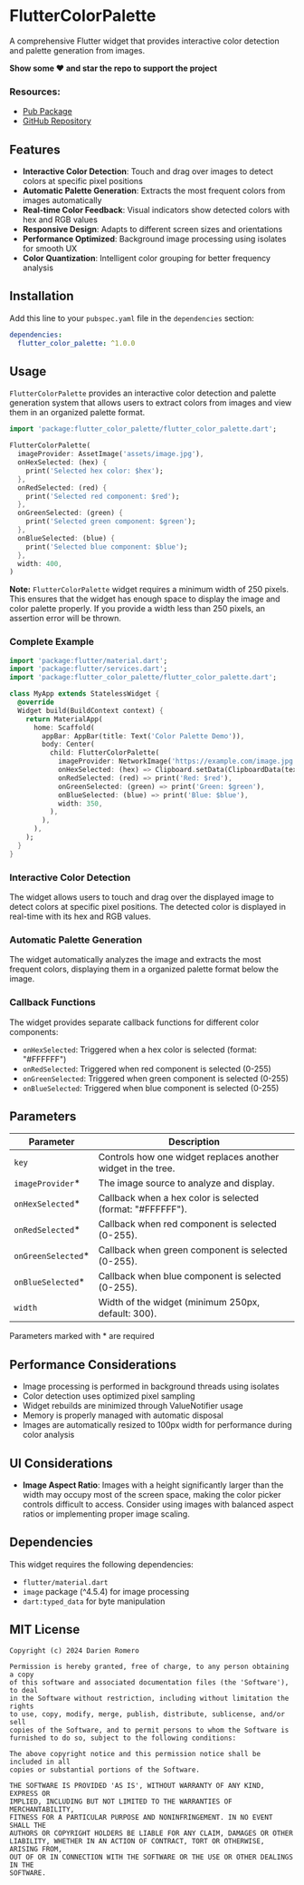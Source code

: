 # FlutterColorPalette

A comprehensive Flutter widget that provides interactive color detection and palette generation from images.

**Show some ❤️ and star the repo to support the project**

### Resources:
- [Pub Package](https://pub.dev/packages/flutter_color_palette)
- [GitHub Repository](https://github.com/DarienRomero/flutter_color_palette)

## Features

- **Interactive Color Detection**: Touch and drag over images to detect colors at specific pixel positions
- **Automatic Palette Generation**: Extracts the most frequent colors from images automatically
- **Real-time Color Feedback**: Visual indicators show detected colors with hex and RGB values
- **Responsive Design**: Adapts to different screen sizes and orientations
- **Performance Optimized**: Background image processing using isolates for smooth UX
- **Color Quantization**: Intelligent color grouping for better frequency analysis

## Installation

Add this line to your `pubspec.yaml` file in the `dependencies` section:

```yaml
dependencies:
  flutter_color_palette: ^1.0.0
```

## Usage

`FlutterColorPalette` provides an interactive color detection and palette generation system that allows users to extract colors from images and view them in an organized palette format.

```dart
import 'package:flutter_color_palette/flutter_color_palette.dart';

FlutterColorPalette(
  imageProvider: AssetImage('assets/image.jpg'),
  onHexSelected: (hex) {
    print('Selected hex color: $hex');
  },
  onRedSelected: (red) {
    print('Selected red component: $red');
  },
  onGreenSelected: (green) {
    print('Selected green component: $green');
  },
  onBlueSelected: (blue) {
    print('Selected blue component: $blue');
  },
  width: 400,
)
```

**Note:** `FlutterColorPalette` widget requires a minimum width of 250 pixels. This ensures that the widget has enough space to display the image and color palette properly. If you provide a width less than 250 pixels, an assertion error will be thrown.

### Complete Example

```dart
import 'package:flutter/material.dart';
import 'package:flutter/services.dart';
import 'package:flutter_color_palette/flutter_color_palette.dart';

class MyApp extends StatelessWidget {
  @override
  Widget build(BuildContext context) {
    return MaterialApp(
      home: Scaffold(
        appBar: AppBar(title: Text('Color Palette Demo')),
        body: Center(
          child: FlutterColorPalette(
            imageProvider: NetworkImage('https://example.com/image.jpg'),
            onHexSelected: (hex) => Clipboard.setData(ClipboardData(text: hex)),
            onRedSelected: (red) => print('Red: $red'),
            onGreenSelected: (green) => print('Green: $green'),
            onBlueSelected: (blue) => print('Blue: $blue'),
            width: 350,
          ),
        ),
      ),
    );
  }
}
```

### Interactive Color Detection

The widget allows users to touch and drag over the displayed image to detect colors at specific pixel positions. The detected color is displayed in real-time with its hex and RGB values.

### Automatic Palette Generation

The widget automatically analyzes the image and extracts the most frequent colors, displaying them in a organized palette format below the image.

### Callback Functions

The widget provides separate callback functions for different color components:

- `onHexSelected`: Triggered when a hex color is selected (format: "#FFFFFF")
- `onRedSelected`: Triggered when red component is selected (0-255)
- `onGreenSelected`: Triggered when green component is selected (0-255)
- `onBlueSelected`: Triggered when blue component is selected (0-255)

## Parameters

| Parameter | Description |
|---|---|
| `key` | Controls how one widget replaces another widget in the tree. |
| `imageProvider`* | The image source to analyze and display. |
| `onHexSelected`* | Callback when a hex color is selected (format: "#FFFFFF"). |
| `onRedSelected`* | Callback when red component is selected (0-255). |
| `onGreenSelected`* | Callback when green component is selected (0-255). |
| `onBlueSelected`* | Callback when blue component is selected (0-255). |
| `width` | Width of the widget (minimum 250px, default: 300). |

Parameters marked with \* are required

## Performance Considerations

- Image processing is performed in background threads using isolates
- Color detection uses optimized pixel sampling
- Widget rebuilds are minimized through ValueNotifier usage
- Memory is properly managed with automatic disposal
- Images are automatically resized to 100px width for performance during color analysis

## UI Considerations

- **Image Aspect Ratio**: Images with a height significantly larger than the width may occupy most of the screen space, making the color picker controls difficult to access. Consider using images with balanced aspect ratios or implementing proper image scaling.

## Dependencies

This widget requires the following dependencies:
- `flutter/material.dart`
- `image` package (^4.5.4) for image processing
- `dart:typed_data` for byte manipulation

## MIT License
```
Copyright (c) 2024 Darien Romero

Permission is hereby granted, free of charge, to any person obtaining a copy
of this software and associated documentation files (the 'Software'), to deal
in the Software without restriction, including without limitation the rights
to use, copy, modify, merge, publish, distribute, sublicense, and/or sell
copies of the Software, and to permit persons to whom the Software is
furnished to do so, subject to the following conditions:

The above copyright notice and this permission notice shall be included in all
copies or substantial portions of the Software.

THE SOFTWARE IS PROVIDED 'AS IS', WITHOUT WARRANTY OF ANY KIND, EXPRESS OR
IMPLIED, INCLUDING BUT NOT LIMITED TO THE WARRANTIES OF MERCHANTABILITY,
FITNESS FOR A PARTICULAR PURPOSE AND NONINFRINGEMENT. IN NO EVENT SHALL THE
AUTHORS OR COPYRIGHT HOLDERS BE LIABLE FOR ANY CLAIM, DAMAGES OR OTHER
LIABILITY, WHETHER IN AN ACTION OF CONTRACT, TORT OR OTHERWISE, ARISING FROM,
OUT OF OR IN CONNECTION WITH THE SOFTWARE OR THE USE OR OTHER DEALINGS IN THE
SOFTWARE.
